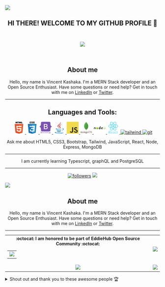 <img align="center" src="https://camo.githubusercontent.com/f7894ccfe5f969fc2ef0c0023ae611e88da80b9381f0b90360d58b158d27593b/68747470733a2f2f692e696d6775722e636f6d2f344153616679302e706e67">
<h2 align="center">HI THERE! WELCOME TO MY GITHUB PROFILE 👋</h2>

<br>
<p align="center">
  <img src="https://readme-typing-svg.herokuapp.com/?lines=OPEN%20SOURCE%20FOR%20THE%20WIN!;Empowering%20Others;Collaboration%201st,%20Code%202nd.;Community%20make%20things%20easier;You%20don't%20have%20to%20be%20an%20expert%20to%20teach;Let's%20support%20each%20other;&center=true&width=470&height=45"></a>
</p>

<br>
<h2 align="center">About me</h2>
<p align="center">
    Hello, my name is Vincent Kashaka. I'm a MERN Stack developer and an Open Source Enthusiast. Have some questions or need help? Get in touch with me on <a href="https://www.linkedin.com/in/vincent-kashaka-1033b4197">LinkedIn</a> or <a href="https://twitter.com/sir_vador">Twitter</a>. 
</p>
<hr>

<h2 align="center">Languages and Tools:</h2>
<p align="center"> </a> <a href="https://www.w3.org/html/" target="_blank" rel="noreferrer"> <img src="https://raw.githubusercontent.com/devicons/devicon/master/icons/html5/html5-original-wordmark.svg" alt="html5" width="40" height="40"/> </a> <a href="https://www.w3schools.com/css/" target="_blank" rel="noreferrer"> <img src="https://raw.githubusercontent.com/devicons/devicon/master/icons/css3/css3-original-wordmark.svg" alt="css3" width="40" height="40"/> </a> <a href="https://getbootstrap.com" target="_blank" rel="noreferrer"> <img src="https://raw.githubusercontent.com/devicons/devicon/master/icons/bootstrap/bootstrap-plain-wordmark.svg" alt="bootstrap" width="40" height="40"/> </a>   <a href="https://www.java.com" target="_blank" rel="noreferrer"> <img src="https://raw.githubusercontent.com/devicons/devicon/master/icons/java/java-original.svg" alt="java" width="40" height="40"/> </a> <a href="https://developer.mozilla.org/en-US/docs/Web/JavaScript" target="_blank" rel="noreferrer"> <img src="https://raw.githubusercontent.com/devicons/devicon/master/icons/javascript/javascript-original.svg" alt="javascript" width="40" height="40"/> </a> <a href="https://www.mongodb.com/" target="_blank" rel="noreferrer"> <img src="https://raw.githubusercontent.com/devicons/devicon/master/icons/mongodb/mongodb-original-wordmark.svg" alt="mongodb" width="40" height="40"/> </a> <a href="https://nodejs.org" target="_blank" rel="noreferrer"> <img src="https://raw.githubusercontent.com/devicons/devicon/master/icons/nodejs/nodejs-original-wordmark.svg" alt="nodejs" width="40" height="40"/> </a>  <a href="https://reactjs.org/" target="_blank" rel="noreferrer"> <img src="https://raw.githubusercontent.com/devicons/devicon/master/icons/react/react-original-wordmark.svg" alt="react" width="40" height="40"/> </a> <a href="https://tailwindcss.com/" target="_blank" rel="noreferrer"> <img src="https://www.vectorlogo.zone/logos/tailwindcss/tailwindcss-icon.svg" alt="tailwind" width="40" height="40"/> </a>   <a href="https://git-scm.com/" target="_blank" rel="noreferrer"> <img src="https://www.vectorlogo.zone/logos/git-scm/git-scm-icon.svg" alt="git" width="40" height="40"/> </a></p>

<p align="center">
Ask me about HTML5, CSS3, Bootstrap, Tailwind, JavaScript, React, Node, Express, MongoDB
</p>
<hr>
<p align="center">
I am currently learning Typescript, graphQL and PostgreSQL
</p>
<hr>


<p align="center">
<a href="https://twitter.com/sir_vador"><img alt="followers" title="Follow me on Twitter" src="https://img.shields.io/badge/Twitter-1DA1F2?style=for-the-badge&logo=twitter&logoColor=white"/></a>
<a href="https://www.linkedin.com/in/vincent-kashaka-1033b4197/"><img src="https://img.shields.io/badge/linkedin-%230077B5.svg?&style=for-the-badge&logo=linkedin&logoColor=white"></a>
 


<!--Trap--:)-->
<a href="https://github.com/404"><img src="https://user-images.githubusercontent.com/73097560/115834477-dbab4500-a447-11eb-908a-139a6edaec5c.gif"></a>
 
<h2 align="center">About me</h2>
<p align="center">
    Hello, my name is Vincent Kashaka. I'm a MERN Stack developer and an Open Source Enthusiast. Have some questions or need help? Get in touch with me on <a href="https://www.linkedin.com/in/vincent-kashaka-1033b4197">LinkedIn</a> or <a href="https://twitter.com/sir_vador">Twitter</a>. 
</p>
 
 
<hr />

<table align="center" width="100%">
  <tr>
    <td align="center">
      <strong> :octocat: I am honored to be part of EddieHub Open Source Community :octocat: </strong><br>
      <table>
        <tr>
          </td>
          <td align="center">
            <a href="https://github.com/EddieHubCommunity">
              <img src="https://avatars3.githubusercontent.com/u/66388388?s=150&v=4" />
            </a>
          </td>
        </tr>
      </table>
    </td>
    <td align="center">
      <img width="120%" src="https://github-readme-stats.vercel.app/api?username=vincekashaka&count_private=true&theme=dark&show_icons=true" />
    </td>
  </tr>
  <tr>
  
 <td align="center">
            <img src="https://github-readme-stats.vercel.app/api/top-langs/?username=vincekashaka&layout=compact&title_color=007bff&text_color=e7e7e7&icon_color=007bff&bg_color=171c28">
          </td>
    <td align="center">
      <img src="https://github-readme-streak-stats.herokuapp.com/?user=vincekashaka&theme=radical">
    </td>
  </tr>
</table>

<details><summary>Shout out and thank you to these awesome people 🏆</summary>
    - <a href="https://github.com/eddiejaoude">Eddie Jaoude</a><br /> 
     - <a href="https://github.com/leonnoel">Leon Noel</a><br /> 
</details>
 

 
